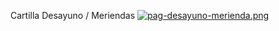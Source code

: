 Cartilla Desayuno / Meriendas
[![pag-desayuno-merienda.png](https://i.postimg.cc/X7P866f1/pag-desayuno-merienda.png)](https://postimg.cc/0bpm73H7)
